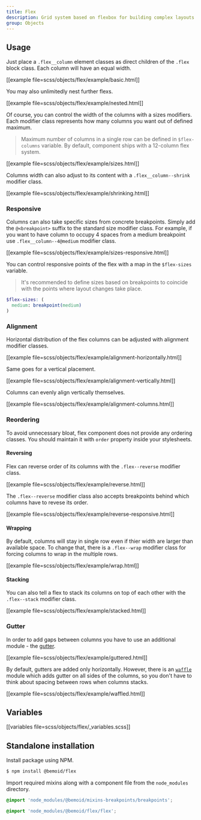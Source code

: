 ```yaml
---
title: Flex
description: Grid system based on flexbox for building complex layouts
group: Objects
---
```


## Usage

Just place a `.flex__column` element classes as direct children of the `.flex` block class. Each column will have an equal width.

[[example file=scss/objects/flex/example/basic.html]]

You may also unlimitedly nest further flexs.

[[example file=scss/objects/flex/example/nested.html]]

Of course, you can control the width of the columns with a sizes modifiers. Each modifier class represents how many columns you want out of defined maximum.

> Maximum number of columns in a single row can be defined in `$flex-columns` variable. By default, component ships with a 12-column flex system.

[[example file=scss/objects/flex/example/sizes.html]]

Columns width can also adjust to its content with a `.flex__column--shrink` modifier class.

[[example file=scss/objects/flex/example/shrinking.html]]

### Responsive

Columns can also take specific sizes from concrete breakpoints. Simply add the `@<breakpoint>` suffix to the standard size modifier class. For example, if you want to have column to occupy 4 spaces from a medium breakpoint use `.flex__column--4@medium` modifier class.

[[example file=scss/objects/flex/example/sizes-responsive.html]]

You can control responsive points of the flex with a map in the `$flex-sizes` variable.

> It's recommended to define sizes based on breakpoints to coincide with the points where layout changes take place.

```scss
$flex-sizes: (
  medium: breakpoint(medium)
)
```

### Alignment

Horizontal distribution of the flex columns can be adjusted with alignment modifier classes.

[[example file=scss/objects/flex/example/alignment-horizontally.html]]

Same goes for a vertical placement.

[[example file=scss/objects/flex/example/alignment-vertically.html]]

Columns can evenly align vertically themselves.

[[example file=scss/objects/flex/example/alignment-columns.html]]

### Reordering

To avoid unnecessary bloat, flex component does not provide any ordering classes. You should maintain it with `order` property inside your stylesheets.

#### Reversing

Flex can reverse order of its columns with the `.flex--reverse` modifier class.

[[example file=scss/objects/flex/example/reverse.html]]

The `.flex--reverse` modifier class also accepts breakpoints behind which columns have to revese its order.

[[example file=scss/objects/flex/example/reverse-responsive.html]]

#### Wrapping

By default, columns will stay in single row even if thier width are larger than available space. To change that, there is a `.flex--wrap` modifier class for forcing columns to wrap in the multiple rows.

[[example file=scss/objects/flex/example/wrap.html]]

#### Stacking

You can also tell a flex to stack its columns on top of each other with the `.flex--stack` modifier class.

[[example file=scss/objects/flex/example/stacked.html]]

### Gutter

In order to add gaps between columns you have to use an additional module - the [gutter](/docs/gutter).

[[example file=scss/objects/flex/example/guttered.html]]

By default, gutters are added only horizontally. However, there is an [`waffle`](/docs/waffle) module which adds gutter on all sides of the columns, so you don't have to think about spacing between rows when columns stacks.

[[example file=scss/objects/flex/example/waffled.html]]

## Variables

[[variables file=scss/objects/flex/_variables.scss]]

## Standalone installation

Install package using NPM.

```bash
$ npm install @bemoid/flex
```

Import required mixins along with a component file from the `node_modules` directory.

```scss
@import 'node_modules/@bemoid/mixins-breakpoints/breakpoints';

@import 'node_modules/@bemoid/flex/flex';
```